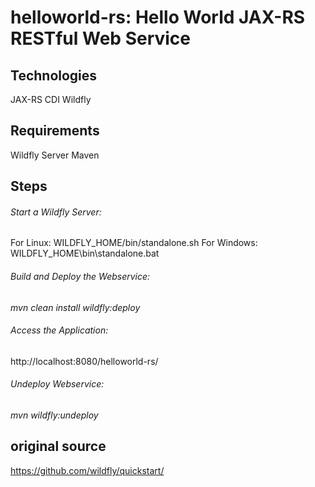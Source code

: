 # helloworld-rs: Hello World JAX-RS RESTful Web Service


## Technologies

JAX-RS
CDI
Wildfly



## Requirements

Wildfly Server
Maven


## Steps

###### Start a Wildfly Server:

For Linux:   WILDFLY_HOME/bin/standalone.sh
For Windows: WILDFLY_HOME\bin\standalone.bat


###### Build and Deploy the Webservice:

*mvn clean install wildfly:deploy*


###### Access the Application:

http://localhost:8080/helloworld-rs/


###### Undeploy Webservice:

*mvn wildfly:undeploy*


## original source
<https://github.com/wildfly/quickstart/>
